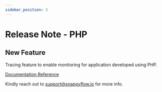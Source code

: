 ```yaml
---
sidebar_position: 3 
---
```

# Release Note - PHP

## New Feature

Tracing feature to enable monitoring for application developed using PHP.

[Documentation Reference](/docs/selfhosted-lite/Tracing/php/overview)

Kindly reach out to [support@snappyflow.io](mailto:support@snappyflow.io) for more info.

